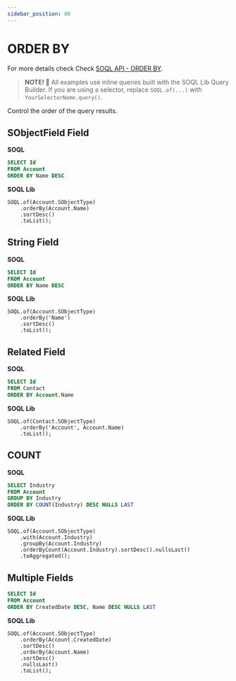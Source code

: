 ```yaml
---
sidebar_position: 80
---
```


# ORDER BY

For more details check Check [SOQL API - ORDER BY](../api/soql.md#order-by).

> **NOTE! 🚨**
> All examples use inline queries built with the SOQL Lib Query Builder.
> If you are using a selector, replace `SOQL.of(...)` with `YourSelectorName.query()`.

Control the order of the query results.

## SObjectField Field

**SOQL**

```sql
SELECT Id
FROM Account
ORDER BY Name DESC
```

**SOQL Lib**

```apex
SOQL.of(Account.SObjectType)
    .orderBy(Account.Name)
    .sortDesc()
    .toList();
```

## String Field

**SOQL**

```sql
SELECT Id
FROM Account
ORDER BY Name DESC
```

**SOQL Lib**

```apex
SOQL.of(Account.SObjectType)
    .orderBy('Name')
    .sortDesc()
    .toList();
```

## Related Field

**SOQL**

```sql
SELECT Id
FROM Contact
ORDER BY Account.Name
```

**SOQL Lib**

```apex
SOQL.of(Contact.SObjectType)
    .orderBy('Account', Account.Name)
    .toList();
```

## COUNT

**SOQL**

```sql
SELECT Industry
FROM Account
GROUP BY Industry
ORDER BY COUNT(Industry) DESC NULLS LAST
```

**SOQL Lib**

```apex
SOQL.of(Account.SObjectType)
    .with(Account.Industry)
    .groupBy(Account.Industry)
    .orderByCount(Account.Industry).sortDesc().nullsLast()
    .toAggregated();
```

## Multiple Fields

```sql
SELECT Id
FROM Account
ORDER BY CreatedDate DESC, Name DESC NULLS LAST
```

**SOQL Lib**

```apex
SOQL.of(Account.SObjectType)
    .orderBy(Account.CreatedDate)
    .sortDesc()
    .orderBy(Account.Name)
    .sortDesc()
    .nullsLast()
    .toList();
```
